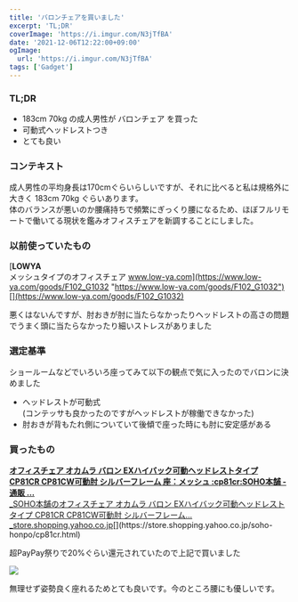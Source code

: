 ```yaml
---
title: 'バロンチェアを買いました'
excerpt: 'TL;DR'
coverImage: 'https://i.imgur.com/N3jTfBA'
date: '2021-12-06T12:22:00+09:00'
ogImage:
  url: 'https://i.imgur.com/N3jTfBA'
tags: ['Gadget']
---
```


### TL;DR

*   183cm 70kg の成人男性が バロンチェア を買った
*   可動式ヘッドレストつき
*   とても良い

### コンテキスト

成人男性の平均身長は170cmぐらいらしいですが、それに比べると私は規格外に大きく 183cm 70kg ぐらいあります。  
体のバランスが悪いのか腰痛持ちで頻繁にぎっくり腰になるため、ほぼフルリモートで働いてる現状を鑑みオフィスチェアを新調することにしました。

### 以前使っていたもの

[**LOWYA**  
メッシュタイプのオフィスチェア www.low-ya.com](https://www.low-ya.com/goods/F102_G1032 "https://www.low-ya.com/goods/F102_G1032")[](https://www.low-ya.com/goods/F102_G1032)

悪くはないんですが、肘おきが肘に当たらなかったりヘッドレストの高さの問題でうまく頭に当たらなかったり細いストレスがありました

### 選定基準

ショールームなどでいろいろ座ってみて以下の観点で気に入ったのでバロンに決めました

*   ヘッドレストが可動式   
    (コンテッサも良かったのですがヘッドレストが稼働できなかった)
*   肘おきが背もたれ側についていて後傾で座った時にも肘に安定感がある

### 買ったもの

[**オフィスチェア オカムラ バロン EXハイバック可動ヘッドレストタイプ CP81CR CP81CW可動肘 シルバーフレーム 座：メッシュ :cp81cr:SOHO本舗 - 通販 …**  
_SOHO本舗のオフィスチェア オカムラ バロン EXハイバック可動ヘッドレストタイプ CP81CR CP81CW可動肘 シルバーフレーム…_store.shopping.yahoo.co.jp](https://store.shopping.yahoo.co.jp/soho-honpo/cp81cr.html "https://store.shopping.yahoo.co.jp/soho-honpo/cp81cr.html")[](https://store.shopping.yahoo.co.jp/soho-honpo/cp81cr.html)

超PayPay祭りで20%ぐらい還元されていたので上記で買いました

![](https://i.imgur.com/ofjBEps.png)

無理せず姿勢良く座れるためとても良いです。今のところ腰にも優しいです。